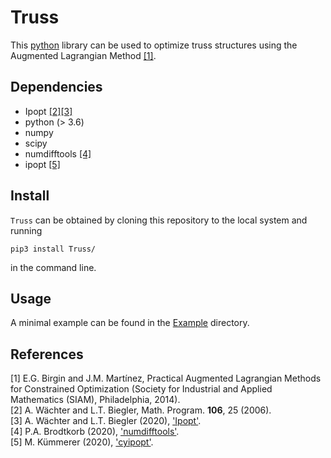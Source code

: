 # Truss

This [python](https://www.python.org/) library can be used to optimize truss structures
using the Augmented Lagrangian Method [[1]](#Bir14a).

## Dependencies

* Ipopt [[2]](#Wäc06a)[[3]](#Wäc20a)
* python (> 3.6)
* numpy
* scipy
* numdifftools [[4]](#Bro20a)
* ipopt [[5]](#Küm20a)

## Install

`Truss` can be obtained by cloning this repository to the local system and running

```
pip3 install Truss/
```

in the command line.

## Usage

A minimal example can be found in the [Example](Example) directory.

## References

<a name='Bir14a'>[1]</a> E.G. Birgin and J.M. Martínez, Practical Augmented Lagrangian Methods for Constrained Optimization (Society for Industrial and Applied Mathematics (SIAM), Philadelphia, 2014).<br/>
<a name='Wäc06a'>[2]</a> A. Wächter and L.T. Biegler, Math. Program. **106**, 25 (2006).<br/>
<a name='Wäc20a'>[3]</a> A. Wächter and L.T. Biegler (2020), ['Ipopt'](https://github.com/coin-or/Ipopt).<br/>
<a name='Bro20a'>[4]</a> P.A. Brodtkorb (2020), ['numdifftools'](https://github.com/pbrod/numdifftools).<br/>
<a name='Küm20a'>[5]</a> M. Kümmerer (2020), ['cyipopt'](https://github.com/matthias-k/cyipopt).<br/>